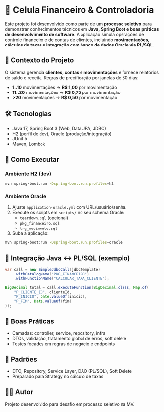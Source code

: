 # 📌 Celula Financeiro & Controladoria

Este projeto foi desenvolvido como parte de um **processo seletivo** para demonstrar conhecimentos técnicos em **Java, Spring Boot e boas práticas de desenvolvimento de software**.
A aplicação simula operações de controle financeiro e de contas de clientes, incluindo **movimentações, cálculos de taxas e integração com banco de dados Oracle via PL/SQL**.

## 📖 Contexto do Projeto
O sistema gerencia **clientes, contas e movimentações** e fornece relatórios de saldo e receita. Regras de precificação por janelas de 30 dias:
- **1..10** movimentações → **R$ 1,00** por movimentação
- **11..20** movimentações → **R$ 0,75** por movimentação
- **>20** movimentações → **R$ 0,50** por movimentação

## 🛠 Tecnologias
- Java 17, Spring Boot 3 (Web, Data JPA, JDBC)
- H2 (perfil de dev), Oracle (produção/integração)
- JUnit 5
- Maven, Lombok

## 🚀 Como Executar
### Ambiente H2 (dev)
```bash
mvn spring-boot:run -Dspring-boot.run.profiles=h2
```

### Ambiente Oracle
1) Ajuste `application-oracle.yml` com URL/usuário/senha.
2) Execute os scripts em `scripts/` no seu schema Oracle:
   - `teardown.sql` (opcional)
   - `pkg_financeiro.sql`
   - `trg_movimento.sql`
3) Suba a aplicação:
```bash
mvn spring-boot:run -Dspring-boot.run.profiles=oracle
```

## 🔗 Integração Java ↔ PL/SQL (exemplo)
```java
var call = new SimpleJdbcCall(jdbcTemplate)
    .withCatalogName("PKG_FINANCEIRO")
    .withFunctionName("CALCULAR_TAXA_CLIENTE");

BigDecimal total = call.executeFunction(BigDecimal.class, Map.of(
    "P_CLIENTE_ID", clienteId,
    "P_INICIO", Date.valueOf(inicio),
    "P_FIM", Date.valueOf(fim)
));
```

## 📏 Boas Práticas
- Camadas: controller, service, repository, infra
- DTOs, validação, tratamento global de erros, soft delete
- Testes focados em regras de negócio e endpoints

## 🎯 Padrões
- DTO, Repository, Service Layer, DAO (PL/SQL), Soft Delete
- Preparado para Strategy no cálculo de taxas

## 👨‍💻 Autor
Projeto desenvolvido para desafio em processo seletivo na MV.